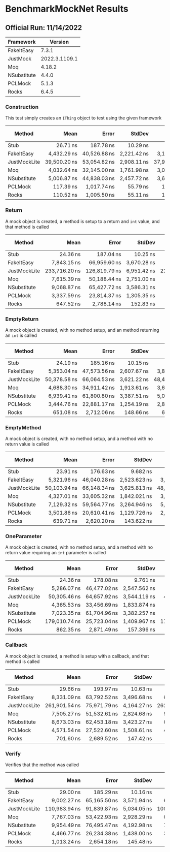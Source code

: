 # BenchmarkMockNet Results

## Official Run: 11/14/2022

| Framework | Version |
|-----------|---------|
| FakeItEasy | 7.3.1 |
| JustMock | 2022.3.1109.1 |
| Moq | 4.18.2 |
| NSubstitute | 4.4.0 |
| PCLMock | 5.1.3 |
| Rocks | 6.4.5 |

### Construction

This test simply creates an `IThing` object to test using the given framework

|       Method |         Mean |        Error |      StdDev |       Median |    Ratio | RatioSD |   Gen0 | Allocated | Alloc Ratio |
|------------- |-------------:|-------------:|------------:|-------------:|---------:|--------:|-------:|----------:|------------:|
|         Stub |     26.71 ns |    187.78 ns |    10.29 ns |     29.43 ns |     1.00 |    0.00 |      - |      24 B |        1.00 |
|   FakeItEasy |  4,432.29 ns | 40,526.88 ns | 2,221.42 ns |  3,166.04 ns |   170.29 |   55.43 | 0.1400 |    2962 B |      123.42 |
| JustMockLite | 39,500.20 ns | 53,054.82 ns | 2,908.11 ns | 37,900.77 ns | 1,655.65 |  708.40 | 0.9000 |   17033 B |      709.71 |
|          Moq |  4,032.64 ns | 32,145.00 ns | 1,761.98 ns |  3,063.08 ns |   156.42 |   46.65 | 0.1000 |    2088 B |       87.00 |
|  NSubstitute |  5,006.87 ns | 44,838.03 ns | 2,457.72 ns |  3,626.02 ns |   193.00 |   63.09 | 0.2600 |    5176 B |      215.67 |
|      PCLMock |    117.39 ns |  1,017.74 ns |    55.79 ns |    111.29 ns |     4.33 |    0.60 |      - |     144 B |        6.00 |
|        Rocks |    110.52 ns |  1,005.50 ns |    55.11 ns |    103.52 ns |     4.05 |    0.65 |      - |     136 B |        5.67 |

### Return

A mock object is created, a method is setup to a return and `int` value, and that method is called

|       Method |          Mean |         Error |      StdDev |        Median |     Ratio |  RatioSD |   Gen0 |   Gen1 | Allocated | Alloc Ratio |
|------------- |--------------:|--------------:|------------:|--------------:|----------:|---------:|-------:|-------:|----------:|------------:|
|         Stub |      24.36 ns |     187.04 ns |    10.25 ns |      27.16 ns |      1.00 |     0.00 |      - |      - |      24 B |        1.00 |
|   FakeItEasy |   7,843.15 ns |  66,959.60 ns | 3,670.28 ns |   5,761.44 ns |    338.81 |   115.22 | 0.2600 | 0.0200 |    4983 B |      207.62 |
| JustMockLite | 233,716.20 ns | 126,819.79 ns | 6,951.42 ns | 229,835.74 ns | 11,153.70 | 5,659.33 | 1.8400 | 1.8200 |   34632 B |    1,443.00 |
|          Moq |   7,615.39 ns |  50,188.44 ns | 2,751.00 ns |   6,029.47 ns |    337.71 |   120.98 | 0.2000 |      - |    3952 B |      164.67 |
|  NSubstitute |   9,068.87 ns |  65,427.72 ns | 3,586.31 ns |   7,040.69 ns |    399.61 |   142.69 | 0.4000 |      - |    7648 B |      318.67 |
|      PCLMock |   3,337.59 ns |  23,814.37 ns | 1,305.35 ns |   2,639.95 ns |    146.28 |    48.67 | 0.1000 |      - |    1912 B |       79.67 |
|        Rocks |     647.52 ns |   2,788.14 ns |   152.83 ns |     611.87 ns |     28.98 |     9.31 | 0.0200 |      - |     656 B |       27.33 |

### EmptyReturn

A mock object is created, with no method setup, and an method returning an `int` is called

|       Method |         Mean |        Error |      StdDev |       Median |    Ratio |  RatioSD |   Gen0 |   Gen1 | Allocated | Alloc Ratio |
|------------- |-------------:|-------------:|------------:|-------------:|---------:|---------:|-------:|-------:|----------:|------------:|
|         Stub |     24.19 ns |    185.16 ns |    10.15 ns |     26.90 ns |     1.00 |     0.00 |      - |      - |      24 B |        1.00 |
|   FakeItEasy |  5,353.04 ns | 47,573.56 ns | 2,607.67 ns |  3,869.39 ns |   231.62 |    78.56 | 0.2000 | 0.0200 |    3897 B |      162.38 |
| JustMockLite | 50,378.58 ns | 66,064.53 ns | 3,621.22 ns | 48,462.74 ns | 2,394.52 | 1,144.55 | 1.1000 | 0.1200 |   20859 B |      869.12 |
|          Moq |  4,688.30 ns | 34,911.42 ns | 1,913.61 ns |  3,662.29 ns |   205.88 |    67.39 | 0.1200 |      - |    2456 B |      102.33 |
|  NSubstitute |  6,939.41 ns | 61,800.80 ns | 3,387.51 ns |  5,044.06 ns |   299.77 |   100.18 | 0.3000 |      - |    5872 B |      244.67 |
|      PCLMock |  3,444.76 ns | 22,881.17 ns | 1,254.19 ns |  2,847.25 ns |   152.00 |    47.51 | 0.1000 |      - |    1912 B |       79.67 |
|        Rocks |    651.08 ns |  2,712.06 ns |   148.66 ns |    622.92 ns |    29.33 |     9.29 | 0.0200 |      - |     656 B |       27.33 |

### EmptyMethod

A mock object is created, with no method setup, and a method with no return value is called

|       Method |         Mean |        Error |       StdDev |       Median |    Ratio |  RatioSD |   Gen0 |   Gen1 | Allocated | Alloc Ratio |
|------------- |-------------:|-------------:|-------------:|-------------:|---------:|---------:|-------:|-------:|----------:|------------:|
|         Stub |     23.91 ns |    176.63 ns |     9.682 ns |     27.25 ns |     1.00 |     0.00 |      - |      - |      24 B |        1.00 |
|   FakeItEasy |  5,321.96 ns | 46,040.28 ns | 2,523.623 ns |  3,867.44 ns |   233.60 |    81.56 | 0.2000 | 0.0200 |    3849 B |      160.38 |
| JustMockLite | 50,103.94 ns | 66,148.34 ns | 3,625.813 ns | 48,143.09 ns | 2,391.15 | 1,118.55 | 1.1000 | 0.1200 |   20748 B |      864.50 |
|          Moq |  4,327.01 ns | 33,605.32 ns | 1,842.021 ns |  3,288.69 ns |   191.58 |    65.25 | 0.1200 |      - |    2432 B |      101.33 |
|  NSubstitute |  7,129.32 ns | 59,564.77 ns | 3,264.946 ns |  5,337.66 ns |   312.77 |   104.31 | 0.3000 |      - |    5872 B |      244.67 |
|      PCLMock |  3,501.86 ns | 20,610.41 ns | 1,129.726 ns |  2,923.66 ns |   157.85 |    53.40 | 0.1000 |      - |    1872 B |       78.00 |
|        Rocks |    639.71 ns |  2,620.20 ns |   143.622 ns |    603.19 ns |    29.10 |     9.43 | 0.0200 |      - |     648 B |       27.00 |

### OneParameter

A mock object is created, with no method setup, and a method with no return value requiring an `int` parameter is called

|       Method |          Mean |        Error |       StdDev |        Median |    Ratio |  RatioSD |   Gen0 |   Gen1 | Allocated | Alloc Ratio |
|------------- |--------------:|-------------:|-------------:|--------------:|---------:|---------:|-------:|-------:|----------:|------------:|
|         Stub |      24.36 ns |    178.08 ns |     9.761 ns |      27.10 ns |     1.00 |     0.00 |      - |      - |      24 B |        1.00 |
|   FakeItEasy |   5,286.07 ns | 46,477.02 ns | 2,547.562 ns |   3,869.76 ns |   224.85 |    72.14 | 0.2000 | 0.0200 |    3985 B |      166.04 |
| JustMockLite |  50,305.46 ns | 64,657.92 ns | 3,544.119 ns |  48,269.84 ns | 2,342.14 | 1,063.93 | 1.1200 | 0.1200 |   21220 B |      884.17 |
|          Moq |   4,365.53 ns | 33,456.69 ns | 1,833.874 ns |   3,324.39 ns |   188.58 |    61.10 | 0.1200 |      - |    2464 B |      102.67 |
|  NSubstitute |   7,023.35 ns | 61,704.96 ns | 3,382.257 ns |   5,165.73 ns |   298.50 |    94.75 | 0.3000 |      - |    5904 B |      246.00 |
|      PCLMock | 179,010.74 ns | 25,723.04 ns | 1,409.967 ns | 178,508.69 ns | 8,445.00 | 4,152.54 | 0.5600 | 0.5400 |   10584 B |      441.00 |
|        Rocks |     862.35 ns |  2,871.49 ns |   157.396 ns |     833.00 ns |    38.64 |    12.78 | 0.0400 |      - |     768 B |       32.00 |

### Callback

A mock object is created, a method is setup with a callback, and that method is called

|       Method |          Mean |        Error |      StdDev |        Median |    Ratio |  RatioSD |   Gen0 |   Gen1 | Allocated | Alloc Ratio |
|------------- |--------------:|-------------:|------------:|--------------:|---------:|---------:|-------:|-------:|----------:|------------:|
|         Stub |      29.66 ns |    193.97 ns |    10.63 ns |      31.95 ns |     1.00 |     0.00 |      - |      - |      24 B |        1.00 |
|   FakeItEasy |   8,331.09 ns | 63,792.52 ns | 3,496.68 ns |   6,342.21 ns |   287.82 |    78.79 | 0.2600 | 0.0200 |    5167 B |      215.29 |
| JustMockLite | 261,901.54 ns | 75,971.79 ns | 4,164.27 ns | 262,129.24 ns | 9,760.64 | 3,950.71 | 1.8200 | 1.8000 |   34287 B |    1,428.62 |
|          Moq |   7,505.27 ns | 51,532.61 ns | 2,824.68 ns |   5,886.20 ns |   261.81 |    72.15 | 0.2200 |      - |    4112 B |      171.33 |
|  NSubstitute |   8,673.03 ns | 62,453.18 ns | 3,423.27 ns |   6,738.17 ns |   301.69 |    84.45 | 0.3600 |      - |    6896 B |      287.33 |
|      PCLMock |   4,571.54 ns | 27,522.60 ns | 1,508.61 ns |   4,826.64 ns |   155.57 |     6.72 | 0.1000 |      - |    2080 B |       86.67 |
|        Rocks |     701.60 ns |  2,689.52 ns |   147.42 ns |     673.38 ns |    24.91 |     5.78 | 0.0200 |      - |     736 B |       30.67 |

### Verify

Verifies that the method was called

|       Method |          Mean |        Error |      StdDev |        Median |    Ratio |  RatioSD |   Gen0 |   Gen1 | Allocated | Alloc Ratio |
|------------- |--------------:|-------------:|------------:|--------------:|---------:|---------:|-------:|-------:|----------:|------------:|
|         Stub |      29.00 ns |    185.29 ns |    10.16 ns |      31.82 ns |     1.00 |     0.00 |      - |      - |      24 B |        1.00 |
|   FakeItEasy |   9,002.27 ns | 65,165.50 ns | 3,571.94 ns |   6,949.05 ns |   320.05 |    90.91 | 0.2800 | 0.0200 |    5553 B |      231.38 |
| JustMockLite | 110,983.94 ns | 91,839.87 ns | 5,034.05 ns | 108,191.23 ns | 4,202.24 | 1,639.15 | 2.1400 | 0.5200 |   40100 B |    1,670.83 |
|          Moq |   7,767.03 ns | 53,422.93 ns | 2,928.29 ns |   6,137.39 ns |   276.59 |    75.41 | 0.2000 |      - |    4072 B |      169.67 |
|  NSubstitute |   9,954.49 ns | 76,495.47 ns | 4,192.98 ns |   7,586.01 ns |   351.78 |    99.09 | 0.3800 |      - |    7464 B |      311.00 |
|      PCLMock |   4,466.77 ns | 26,234.38 ns | 1,438.00 ns |   3,797.46 ns |   159.74 |    38.72 | 0.1400 |      - |    2736 B |      114.00 |
|        Rocks |   1,013.24 ns |  2,654.18 ns |   145.48 ns |     967.67 ns |    37.45 |    11.34 | 0.0400 |      - |     832 B |       34.67 |

